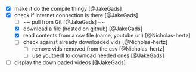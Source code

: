 - [x] make it do the compile thingy [@JakeGads]
- [x] check if internet connection is there [@JakeGads]
    - [ ] ~~ pull from Git [@JakeGads] ~~
    - [x] download a file (hosted on github) [@JakeGads]
    - [x] read contents from a csv file (name, youtube url) [@Nicholas-hertz]
    - [ ] check against already downloaded vids [@Nicholas-hertz]
        - [ ] remove vids removed from the csv [@Nicholas-hertz]
        - [ ] use youtbedl to download needed ones [@JakeGads]
- [ ] display the downloaded videos [@JakeGads]
